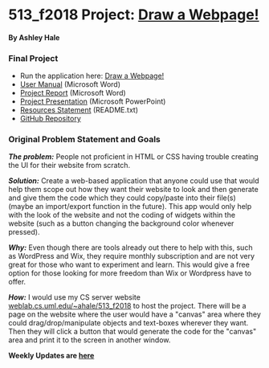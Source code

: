# 513_f2018 Project: [Draw a Webpage!][2]
#### By Ashley Hale

### Final Project

* Run the application here: [Draw a Webpage!][2]
* [User Manual][3] (Microsoft Word)
* [Project Report][4] (Microsoft Word)
* [Project Presentation][5] (Microsoft PowerPoint)
* [Resources Statement][6] (README.txt)
* [GitHub Repository][7]

### Original Problem Statement and Goals

__*The problem:*__ People not proficient in HTML or CSS having trouble creating the UI for their website from scratch.

__*Solution:*__ Create a web-based application that anyone could use that would help them scope out how they want their website to look and then generate and give them the code which they could copy/paste into their file(s) (maybe an import/export function in the future). This app would only help with the look of the website and not the coding of widgets within the website (such as a button changing the background color whenever pressed).

__*Why:*__ Even though there are tools already out there to help with this, such as WordPress and Wix, they require monthly subscription and are not very great for those who want to experiment and learn. This would give a free option for those looking for more freedom than Wix or Wordpress have to offer.

__*How:*__ I would use my CS server website [weblab.cs.uml.edu/~ahale/513_f2018][2] to host the project. There will be a page on the website where the user would have a "canvas" area where they could drag/drop/manipulate objects and text-boxes wherever they want. Then they will click a button that would generate the code for the "canvas" area and print it to the screen in another window.

****Weekly Updates are [here][1]****

[1]: docs/weekly_updates
[2]: http://weblab.cs.uml.edu/~ahale/513_f2018/src/index.html
[3]: docs/DrawAWebpageManual.docx
[4]: docs/DrawAWebpageProjectReport.docx
[5]: docs/DrawAWebpage.pptx
[6]: docs/README.txt
[7]: https://github.com/ashhale/513_f2018
